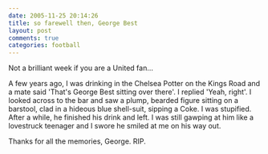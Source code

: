 ```yaml
---
date: 2005-11-25 20:14:26
title: so farewell then, George Best
layout: post
comments: true
categories: football
---
```

Not a brilliant week if you are a United fan...

A few years ago, I was drinking in the Chelsea Potter on the Kings
Road and a mate said 'That's George Best sitting over there'. I
replied 'Yeah, right'. I looked across to the bar and saw a plump,
bearded figure sitting on a barstool, clad in a hideous blue
shell-suit, sipping a Coke. I was stupified. After a while, he
finished his drink and left.  I was still gawping at him like a
lovestruck teenager and I swore he smiled at me on his way out.

Thanks for all the memories, George. RIP.
